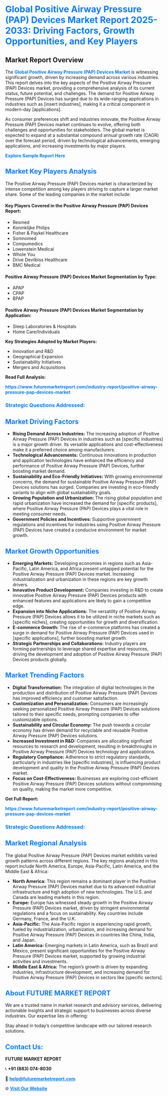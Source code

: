 <h1 style="color: #007BFF;">Global Positive Airway Pressure (PAP) Devices Market Report 2025-2033: Driving Factors, Growth Opportunities, and Key Players</h1>

<section id="overview">
<h2>Market Report Overview</h2>
<p>The <a href="https://www.futuremarketreport.com/industry-report/positive-airway-pressure-pap-devices-market" style="color: #007BFF; text-decoration: none;"><strong>Global Positive Airway Pressure (PAP) Devices Market</strong></a> is witnessing significant growth, driven by increasing demand across various industries. This report delves into the key aspects of the Positive Airway Pressure (PAP) Devices market, providing a comprehensive analysis of its current status, future potential, and challenges. The demand for Positive Airway Pressure (PAP) Devices has surged due to its wide-ranging applications in industries such as [insert industries], making it a critical component in modern-day [applications].</p>
<p>As consumer preferences shift and industries innovate, the Positive Airway Pressure (PAP) Devices market continues to evolve, offering both challenges and opportunities for stakeholders. The global market is expected to expand at a substantial compound annual growth rate (CAGR) over the forecast period, driven by technological advancements, emerging applications, and increasing investments by major players.</p>
</section>

<section id="overview">
<p><a href="https://www.futuremarketreport.com/request-sample/reportId=54022" style="color: #007BFF; text-decoration: none;"><strong>Explore Sample Report Here</strong></a></p>
</section>

<section id="key-players">
<h2 style="color: #007BFF;">Market Key Players Analysis</h2>
<p>The Positive Airway Pressure (PAP) Devices market is characterized by intense competition among key players striving to capture a larger market share. Some of the leading companies in the market include:</p>
<h4>Key Players Covered in the Positive Airway Pressure (PAP) Devices Report:</h4>
<ul><li>Resmed</li><li>Koninklijke Philips</li><li>Fisher &amp; Paykel Healthcare</li><li>Somnomed</li><li>Compumedics</li><li>Lowenstein Medical</li><li>Whole You</li><li>Drive Devilbiss Healthcare</li><li>BMC Medical</li></ul>
<h4>Positive Airway Pressure (PAP) Devices Market Segmentation by Type:</h4>
<ul><li>APAP</li><li>CPAP</li><li>BPAP</li></ul>

<h4>Positive Airway Pressure (PAP) Devices Market Segmentation by Application:</h4>
<ul><li>Sleep Laboratories &amp; Hospitals</li><li>Home Care/Individuals</li></ul>
<p><strong>Key Strategies Adopted by Market Players:</strong></p>
<ul>
<li>Innovation and R&D</li>
<li>Geographical Expansion</li>
<li>Sustainability Initiatives</li>
<li>Mergers and Acquisitions</li>
</ul>
</section>

<section>
<p><strong>Read Full Analysis: </strong></p><a href="https://www.futuremarketreport.com/industry-report/positive-airway-pressure-pap-devices-market" style="color: #007BFF; text-decoration: none;"><strong>https://www.futuremarketreport.com/industry-report/positive-airway-pressure-pap-devices-market</strong></a>
<h3 style="color: #007BFF;">Strategic Questions Addressed:</h3>
</section>

<section id="driving-factors">
<h2 style="color: #007BFF;">Market Driving Factors</h2>
<ul>
<li><strong>Rising Demand Across Industries:</strong> The increasing adoption of Positive Airway Pressure (PAP) Devices in industries such as [specific industries] is a major growth driver. Its versatile applications and cost-effectiveness make it a preferred choice among manufacturers.</li>
<li><strong>Technological Advancements:</strong> Continuous innovations in production and application technologies have enhanced the efficiency and performance of Positive Airway Pressure (PAP) Devices, further boosting market demand.</li>
<li><strong>Sustainability and Eco-Friendly Initiatives:</strong> With growing environmental concerns, the demand for sustainable Positive Airway Pressure (PAP) Devices solutions has surged. Companies are investing in eco-friendly variants to align with global sustainability goals.</li>
<li><strong>Growing Population and Urbanization:</strong> The rising global population and rapid urbanization have increased the demand for [specific products], where Positive Airway Pressure (PAP) Devices plays a vital role in meeting consumer needs.</li>
<li><strong>Government Policies and Incentives:</strong> Supportive government regulations and incentives for industries using Positive Airway Pressure (PAP) Devices have created a conducive environment for market growth.</li>
</ul>
</section>

<section id="growth-opportunities">
<h2 style="color: #007BFF;">Market Growth Opportunities</h2>
<ul>
<li><strong>Emerging Markets:</strong> Developing economies in regions such as Asia-Pacific, Latin America, and Africa present untapped potential for the Positive Airway Pressure (PAP) Devices market. Increasing industrialization and urbanization in these regions are key growth drivers.</li>
<li><strong>Innovative Product Development:</strong> Companies investing in R&D to create innovative Positive Airway Pressure (PAP) Devices products with enhanced features and applications are likely to gain a competitive edge.</li>
<li><strong>Expansion into Niche Applications:</strong> The versatility of Positive Airway Pressure (PAP) Devices allows it to be utilized in niche markets such as [specific niches], creating opportunities for growth and diversification.</li>
<li><strong>E-commerce Growth:</strong> The rise of e-commerce platforms has created a surge in demand for Positive Airway Pressure (PAP) Devices used in [specific applications], further boosting market growth.</li>
<li><strong>Strategic Partnerships and Collaborations:</strong> Industry players are forming partnerships to leverage shared expertise and resources, driving the development and adoption of Positive Airway Pressure (PAP) Devices products globally.</li>
</ul>
</section>

<section id="trending-factors">
<h2 style="color: #007BFF;">Market Trending Factors</h2>
<ul>
<li><strong>Digital Transformation:</strong> The integration of digital technologies in the production and distribution of Positive Airway Pressure (PAP) Devices has improved efficiency and customer satisfaction.</li>
<li><strong>Customization and Personalization:</strong> Consumers are increasingly seeking personalized Positive Airway Pressure (PAP) Devices solutions tailored to their specific needs, prompting companies to offer customizable options.</li>
<li><strong>Sustainability and Circular Economy:</strong> The push towards a circular economy has driven demand for recyclable and reusable Positive Airway Pressure (PAP) Devices solutions.</li>
<li><strong>Increased Investment in R&D:</strong> Companies are allocating significant resources to research and development, resulting in breakthroughs in Positive Airway Pressure (PAP) Devices technology and applications.</li>
<li><strong>Regulatory Compliance:</strong> Adherence to strict regulatory standards, particularly in industries like [specific industries], is influencing product development and quality in the Positive Airway Pressure (PAP) Devices market.</li>
<li><strong>Focus on Cost-Effectiveness:</strong> Businesses are exploring cost-efficient Positive Airway Pressure (PAP) Devices solutions without compromising on quality, making the market more competitive.</li>
</ul>
</section>

<section>
<p><strong>Get Full Report: </strong></p><a href="https://www.futuremarketreport.com/industry-report/positive-airway-pressure-pap-devices-market" style="color: #007BFF; text-decoration: none;"><strong>https://www.futuremarketreport.com/industry-report/positive-airway-pressure-pap-devices-market</strong></a>
<h3 style="color: #007BFF;">Strategic Questions Addressed:</h3>
</section>


<section id="regional-analysis">
<h2 style="color: #007BFF;">Market Regional Analysis</h2>
<p>The global Positive Airway Pressure (PAP) Devices market exhibits varied growth patterns across different regions. The key regions analyzed in this report include North America, Europe, Asia-Pacific, Latin America, and the Middle East & Africa:</p>
<ul>
<li><strong>North America:</strong> This region remains a dominant player in the Positive Airway Pressure (PAP) Devices market due to its advanced industrial infrastructure and high adoption of new technologies. The U.S. and Canada are leading markets in this region.</li>
<li><strong>Europe:</strong> Europe has witnessed steady growth in the Positive Airway Pressure (PAP) Devices market, driven by stringent environmental regulations and a focus on sustainability. Key countries include Germany, France, and the U.K.</li>
<li><strong>Asia-Pacific:</strong> The Asia-Pacific region is experiencing rapid growth, fueled by industrialization, urbanization, and increasing demand for Positive Airway Pressure (PAP) Devices in countries like China, India, and Japan.</li>
<li><strong>Latin America:</strong> Emerging markets in Latin America, such as Brazil and Mexico, present significant opportunities for the Positive Airway Pressure (PAP) Devices market, supported by growing industrial activities and investments.</li>
<li><strong>Middle East & Africa:</strong> The region’s growth is driven by expanding industries, infrastructure development, and increasing demand for Positive Airway Pressure (PAP) Devices in sectors like [specific sectors].</li>
</ul>
</section>

<footer>
<h2 style="color: #007BFF;">About FUTURE MARKET REPORT</h2>
<p>We are a trusted name in market research and advisory services, delivering actionable insights and strategic support to businesses across diverse industries. Our expertise lies in offering:</p>

<p>Stay ahead in today’s competitive landscape with our tailored research solutions.</p>

<h2 style="color: #007BFF;">Contact Us:</h2>
<p><strong>FUTURE MARKET REPORT</strong></p>
<p>📞 <strong>+91 (883) 074-8030</strong></p>
<p>📧 <strong><a href="mailto:help@futuremarketreport.com" style="color: #007BFF;">help@futuremarketreport.com</a></strong></p>
<p>🌐 <strong><a href="https://www.futuremarketreport.com/" style="color: #007BFF;">Visit Our Website</a></strong></p>
</footer>
